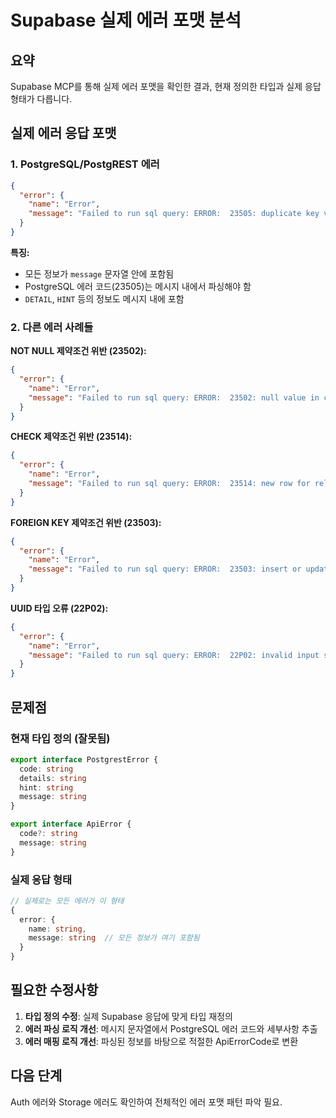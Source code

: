 # Supabase 실제 에러 포맷 분석

## 요약

Supabase MCP를 통해 실제 에러 포맷을 확인한 결과, 현재 정의한 타입과 실제 응답 형태가 다릅니다.

## 실제 에러 응답 포맷

### 1. PostgreSQL/PostgREST 에러
```json
{
  "error": {
    "name": "Error",
    "message": "Failed to run sql query: ERROR:  23505: duplicate key value violates unique constraint \"member_pkey\"\nDETAIL:  Key (id)=(3cc9f127-3e84-46fd-aeab-65644732adf7) already exists.\n"
  }
}
```

**특징:**
- 모든 정보가 `message` 문자열 안에 포함됨
- PostgreSQL 에러 코드(23505)는 메시지 내에서 파싱해야 함
- `DETAIL`, `HINT` 등의 정보도 메시지 내에 포함

### 2. 다른 에러 사례들

**NOT NULL 제약조건 위반 (23502):**
```json
{
  "error": {
    "name": "Error", 
    "message": "Failed to run sql query: ERROR:  23502: null value in column \"id\" of relation \"member\" violates not-null constraint\nDETAIL:  Failing row contains (null, test@example.com, Test User, ...).\n"
  }
}
```

**CHECK 제약조건 위반 (23514):**
```json
{
  "error": {
    "name": "Error",
    "message": "Failed to run sql query: ERROR:  23514: new row for relation \"member\" violates check constraint \"check_nickname_length\"\nDETAIL:  Failing row contains (...).\n"
  }
}
```

**FOREIGN KEY 제약조건 위반 (23503):**
```json
{
  "error": {
    "name": "Error",
    "message": "Failed to run sql query: ERROR:  23503: insert or update on table \"member\" violates foreign key constraint \"fk_member_auth_user\"\nDETAIL:  Key (id)=(b502f753-4bb7-4289-8408-c611c826599e) is not present in table \"users\".\n"
  }
}
```

**UUID 타입 오류 (22P02):**
```json
{
  "error": {
    "name": "Error",
    "message": "Failed to run sql query: ERROR:  22P02: invalid input syntax for type uuid: \"duplicate-test\"\nLINE 1: INSERT INTO member (id, email, name, birth_date, gender, provider) VALUES ('duplicate-test', ...);\n"
  }
}
```

## 문제점

### 현재 타입 정의 (잘못됨)
```typescript
export interface PostgrestError {
  code: string
  details: string
  hint: string
  message: string
}

export interface ApiError {
  code?: string
  message: string
}
```

### 실제 응답 형태
```typescript
// 실제로는 모든 에러가 이 형태
{
  error: {
    name: string,
    message: string  // 모든 정보가 여기 포함됨
  }
}
```

## 필요한 수정사항

1. **타입 정의 수정**: 실제 Supabase 응답에 맞게 타입 재정의
2. **에러 파싱 로직 개선**: 메시지 문자열에서 PostgreSQL 에러 코드와 세부사항 추출
3. **에러 매핑 로직 개선**: 파싱된 정보를 바탕으로 적절한 ApiErrorCode로 변환

## 다음 단계

Auth 에러와 Storage 에러도 확인하여 전체적인 에러 포맷 패턴 파악 필요.